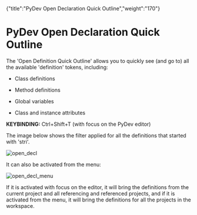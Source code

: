 {"title":"PyDev Open Declaration Quick Outline","weight":"170"} 

# PyDev Open Declaration Quick Outline

The 'Open Definition Quick Outline' allows you to quickly see (and go to) all the available 'definition' tokens, including:

*   Class definitions
    
*   Method definitions
    
*   Global variables
    
*   Class and instance attributes
    

**KEYBINDING:** Ctrl+Shift+T (with focus on the PyDev editor)

The image below shows the filter applied for all the definitions that started with 'stri'.

![open_decl](/Images/appc/pydev.org/images/open_decl.png)

It can also be activated from the menu:

![open_decl_menu](/Images/appc/pydev.org/images/open_decl_menu.png)

If it is activated with focus on the editor, it will bring the definitions from the current project and all referencing and referenced projects, and if it is activated from the menu, it will bring the definitions for all the projects in the workspace.